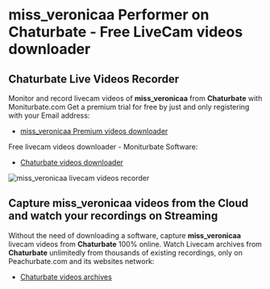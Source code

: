 # miss_veronicaa Performer on Chaturbate - Free LiveCam videos downloader

## Chaturbate Live Videos Recorder

Monitor and record livecam videos of **miss_veronicaa** from **Chaturbate** with Moniturbate.com
Get a premium trial for free by just and only registering with your Email address:
* [miss_veronicaa Premium videos downloader](https://moniturbate.com/request-demo-licence-key.html)

Free livecam videos downloader - Moniturbate Software:
* [Chaturbate videos downloader](https://moniturbate.com/moniturbate-download-software.html)

![miss_veronicaa livecam videos recorder](https://peachurnet.com/templates/moniturbate-software.png)


## Capture miss_veronicaa videos from the Cloud and watch your recordings on Streaming

Without the need of downloading a software, capture **miss_veronicaa** livecam videos from **Chaturbate** 100% online.
Watch Livecam archives from **Chaturbate** unlimitedly from thousands of existing recordings, only on Peachurbate.com and its websites network:
* [Chaturbate videos archives](https://peachurnet.com/)